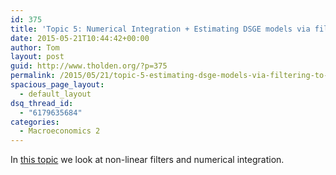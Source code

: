 ```yaml
---
id: 375
title: 'Topic 5: Numerical Integration + Estimating DSGE models via filtering to recover states: Part 2'
date: 2015-05-21T10:44:42+00:00
author: Tom
layout: post
guid: http://www.tholden.org/?p=375
permalink: /2015/05/21/topic-5-estimating-dsge-models-via-filtering-to-recover-states-part-2/
spacious_page_layout:
  - default_layout
dsq_thread_id:
  - "6179635684"
categories:
  - Macroeconomics 2
---
```

In [this topic](http://www.tholden.org/wp-content/uploads/2015/05/PhD-Macro-2-2015-Topic-5.pdf) we look at non-linear filters and numerical integration.

<div class="PDFcontainer">
  <div class="PDFelement">
  </div>
</div>